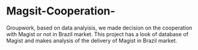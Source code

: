 # Magsit-Cooperation-
Groupwork, based on data analyisis, we made decision on the cooperation with Magist or not in Brazil market. 
This project has a look of database of Magist and makes analysis of the delivery of Magist in Brazil market. 

